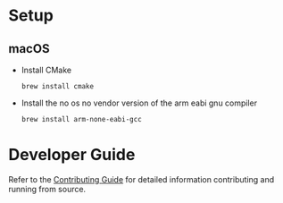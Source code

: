 # Setup

## macOS

- Install CMake
    ```
    brew install cmake
    ```
- Install the no os no vendor version of the arm eabi gnu compiler
    ```
    brew install arm-none-eabi-gcc
    ```

# Developer Guide

Refer to the [Contributing Guide](CONTRIBUTING.md) for detailed information contributing and running from source.